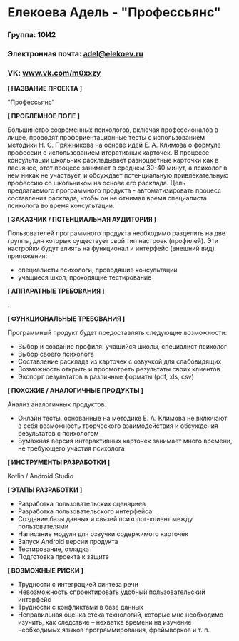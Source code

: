 # Елекоева Адель - "Профессьянс"

### Группа: 10И2
### Электронная почта: adel@elekoev.ru
### VK: www.vk.com/m0xxzy


**[ НАЗВАНИЕ ПРОЕКТА ]**

"Профессьянс"

**[ ПРОБЛЕМНОЕ ПОЛЕ ]**

Большинство современных психологов, включая профессионалов в лицее, проводят профориентационные тесты с использованием методики Н. С. Пряжникова на основе идей Е. А. Климова о формуле профессии с использованием итеративных карточек. В процессе консультации школьник раскладывает разноцветные карточки как в пасьянсе, этот процесс занимает в среднем 30-40 минут, а психолог в нем никак не участвует, и обсуждает потенциальную привлекательную профессию со школьником на основе его расклада. Цель предлагаемого программного продукта - автоматизировать процесс составления расклада, чтобы он не отнимал время специалиста психолога во время консультации.

**[ ЗАКАЗЧИК / ПОТЕНЦИАЛЬНАЯ АУДИТОРИЯ ]**

Пользователей программного продукта необходимо разделить на две группы, для которых существует свой тип настроек (профилей). Эти настройки будут влиять на функционал и интерфейс (внешний вид) приложения:
* специалисты психологи, проводящие консультации
* учащиеся школ, проходящие тестирование

**[ АППАРАТНЫЕ ТРЕБОВАНИЯ ]** 

.

**[ ФУНКЦИОНАЛЬНЫЕ ТРЕБОВАНИЯ ]**

Программный продукт будет предоставлять следующие возможности:
* Выбор и создание профиля: учащийся школы, специалист психолог
* Выбор своего психолога
* Составление расклада из карточек с озвучкой для слабовидящих
* Возможность открыть и просмотреть результаты своих клиентов
* Экспорт результатов в различные форматы (pdf, xls, csv)

**[ ПОХОЖИЕ / АНАЛОГИЧНЫЕ ПРОДУКТЫ ]**

Анализ аналогичных продуктов:
* Онлайн тесты, основанные на методике Е. А. Климова не включают в себя возможность творческого взаимодействия и обсуждения результатов с психологом
* Бумажная версия интерактивных карточек занимает много времени, не требующего участия психолога

**[ ИНСТРУМЕНТЫ РАЗРАБОТКИ ]**

Kotlin / Android Studio

**[ ЭТАПЫ РАЗРАБОТКИ ]**

*	Разработка пользовательских сценариев
*	Разработка пользовательского интерфейса
*	Создание базы данных и связей психолог-клиент между пользователями
*	Написание модуля для озвучки содержимого карточек
*	Запуск Android версии продукта
*	Тестирование, отладка
*	Подготовка проекта к защите

**[ ВОЗМОЖНЫЕ РИСКИ ]**

*	Трудности с интеграцией синтеза речи
*	Невозможность спроектировать удобный пользовательский интерфейс 
*	Трудности с конфликтами в базе данных
*	Неправильная оценка стека технологий, которые мне необходимо изучить, как следствие – нехватка времени на изучение  необходимых языков программирования, фреймворков и т. п.
